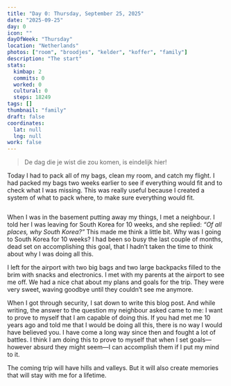 ```yaml
---
title: "Day 0: Thursday, September 25, 2025"
date: "2025-09-25"
day: 0
icon: ""
dayOfWeek: "Thursday"
location: "Netherlands"
photos: ["room", "broodjes", "kelder", "koffer", "family"]
description: "The start"
stats:
  kimbap: 2
  commits: 0
  worked: 0
  cultural: 0
  steps: 18249
tags: []
thumbnail: "family"
draft: false
coordinates:
  lat: null
  lng: null
work: false
---
```


> De dag die je wist die zou komen, is eindelijk hier!  

Today I had to pack all of my bags, clean my room, and catch my flight. I had packed my bags two weeks earlier to see if everything would fit and to check what I was missing. This was really useful because I created a system of what to pack where, to make sure everything would fit.  

<Img koffer desc="Cutting it close to that 20kg limit"/>  

When I was in the basement putting away my things, I met a neighbour. I told her I was leaving for South Korea for 10 weeks, and she replied: *“Of all places, why South Korea?”* This made me think a little bit. Why was I going to South Korea for 10 weeks? I had been so busy the last couple of months, dead set on accomplishing this goal, that I hadn’t taken the time to think about why I was doing all this.  

I left for the airport with two big bags and two large backpacks filled to the brim with snacks and electronics. I met with my parents at the airport to see me off. We had a nice chat about my plans and goals for the trip. They were very sweet, waving goodbye until they couldn’t see me anymore.  

When I got through security, I sat down to write this blog post. And while writing, the answer to the question my neighbour asked came to me: I want to prove to myself that I am capable of doing this. If you had met me 10 years ago and told me that I would be doing all this, there is no way I would have believed you. I have come a long way since then and fought a lot of battles. I think I am doing this to prove to myself that when I set goals—however absurd they might seem—I can accomplish them if I put my mind to it.  

The coming trip will have hills and valleys. But it will also create memories that will stay with me for a lifetime.  

